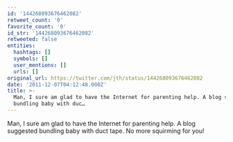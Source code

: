 ```yaml
---
id: '144268093676462082'
retweet_count: '0'
favorite_count: '0'
id_str: '144268093676462082'
retweeted: false
entities:
  hashtags: []
  symbols: []
  user_mentions: []
  urls: []
original_url: https://twitter.com/jth/status/144268093676462082
date: '2011-12-07T04:12:48.000Z'
title: >-
  Man, I sure am glad to have the Internet for parenting help. A blog suggested
  bundling baby with duc…
---
```


Man, I sure am glad to have the Internet for parenting help. A blog suggested bundling baby with duct tape. No more squirming for you!